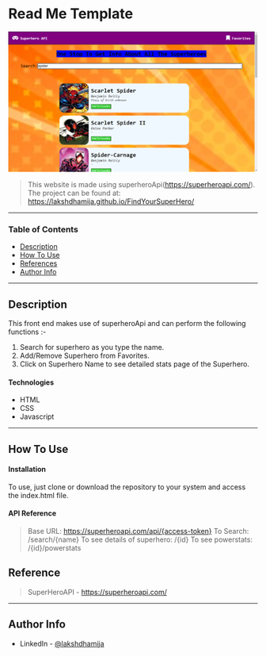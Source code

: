 # Read Me Template

![Project Image](./images/proj-image.png)

> This website is made using superheroApi(https://superheroapi.com/).
> The project can be found at: https://lakshdhamija.github.io/FindYourSuperHero/

---

### Table of Contents

- [Description](#description)
- [How To Use](#how-to-use)
- [References](#references)
- [Author Info](#author-info)

---

## Description

This front end makes use of superheroApi and can perform the following functions :-
1. Search for superhero as you type the name.
2. Add/Remove Superhero from Favorites.
3. Click on Superhero Name to see detailed stats page of the Superhero.

#### Technologies

- HTML
- CSS
- Javascript

---

## How To Use

#### Installation
To use, just clone or download the repository to your system and access the index.html file.

#### API Reference
> Base URL: https://superheroapi.com/api/{access-token}
> To Search: /search/{name}
> To see details of superhero: /{id}
> To see powerstats: /{id}/powerstats

## Reference

> SuperHeroAPI - https://superheroapi.com/

---

## Author Info

- LinkedIn - [@lakshdhamija](https://linkedin.com/laksh-dhamija)
